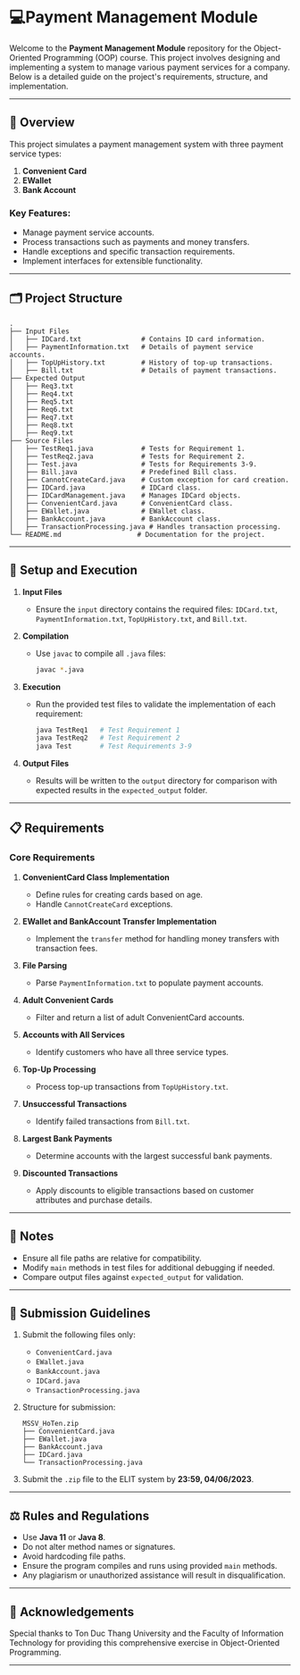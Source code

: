 # 💻Payment Management Module

Welcome to the **Payment Management Module** repository for the Object-Oriented Programming (OOP) course. This project involves designing and implementing a system to manage various payment services for a company. Below is a detailed guide on the project's requirements, structure, and implementation.

---

## 📖 Overview
This project simulates a payment management system with three payment service types:
1. **Convenient Card**
2. **EWallet**
3. **Bank Account**

### Key Features:
- Manage payment service accounts.
- Process transactions such as payments and money transfers.
- Handle exceptions and specific transaction requirements.
- Implement interfaces for extensible functionality.

---

## 🗂️ Project Structure

```plaintext
.
├── Input Files
│   ├── IDCard.txt               # Contains ID card information.
│   ├── PaymentInformation.txt   # Details of payment service accounts.
│   ├── TopUpHistory.txt         # History of top-up transactions.
│   ├── Bill.txt                 # Details of payment transactions.
├── Expected Output
│   ├── Req3.txt
│   ├── Req4.txt
│   ├── Req5.txt
│   ├── Req6.txt
│   ├── Req7.txt
│   ├── Req8.txt
│   ├── Req9.txt
├── Source Files
│   ├── TestReq1.java            # Tests for Requirement 1.
│   ├── TestReq2.java            # Tests for Requirement 2.
│   ├── Test.java                # Tests for Requirements 3-9.
│   ├── Bill.java                # Predefined Bill class.
│   ├── CannotCreateCard.java    # Custom exception for card creation.
│   ├── IDCard.java              # IDCard class.
│   ├── IDCardManagement.java    # Manages IDCard objects.
│   ├── ConvenientCard.java      # ConvenientCard class.
│   ├── EWallet.java             # EWallet class.
│   ├── BankAccount.java         # BankAccount class.
│   ├── TransactionProcessing.java # Handles transaction processing.
└── README.md                   # Documentation for the project.
```

---

## 🔧 Setup and Execution

1. **Input Files**
   - Ensure the `input` directory contains the required files: `IDCard.txt`, `PaymentInformation.txt`, `TopUpHistory.txt`, and `Bill.txt`.

2. **Compilation**
   - Use `javac` to compile all `.java` files:
     ```bash
     javac *.java
     ```

3. **Execution**
   - Run the provided test files to validate the implementation of each requirement:
     ```bash
     java TestReq1   # Test Requirement 1
     java TestReq2   # Test Requirement 2
     java Test       # Test Requirements 3-9
     ```

4. **Output Files**
   - Results will be written to the `output` directory for comparison with expected results in the `expected_output` folder.

---

## 📋 Requirements

### **Core Requirements**
1. **ConvenientCard Class Implementation**
   - Define rules for creating cards based on age.
   - Handle `CannotCreateCard` exceptions.

2. **EWallet and BankAccount Transfer Implementation**
   - Implement the `transfer` method for handling money transfers with transaction fees.

3. **File Parsing**
   - Parse `PaymentInformation.txt` to populate payment accounts.

4. **Adult Convenient Cards**
   - Filter and return a list of adult ConvenientCard accounts.

5. **Accounts with All Services**
   - Identify customers who have all three service types.

6. **Top-Up Processing**
   - Process top-up transactions from `TopUpHistory.txt`.

7. **Unsuccessful Transactions**
   - Identify failed transactions from `Bill.txt`.

8. **Largest Bank Payments**
   - Determine accounts with the largest successful bank payments.

9. **Discounted Transactions**
   - Apply discounts to eligible transactions based on customer attributes and purchase details.

---

## 📌 Notes
- Ensure all file paths are relative for compatibility.
- Modify `main` methods in test files for additional debugging if needed.
- Compare output files against `expected_output` for validation.

---

## 📝 Submission Guidelines
1. Submit the following files only:
   - `ConvenientCard.java`
   - `EWallet.java`
   - `BankAccount.java`
   - `IDCard.java`
   - `TransactionProcessing.java`

2. Structure for submission:
   ```plaintext
   MSSV_HoTen.zip
   ├── ConvenientCard.java
   ├── EWallet.java
   ├── BankAccount.java
   ├── IDCard.java
   └── TransactionProcessing.java
   ```

3. Submit the `.zip` file to the ELIT system by **23:59, 04/06/2023**.

---

## ⚖️ Rules and Regulations
- Use **Java 11** or **Java 8**.
- Do not alter method names or signatures.
- Avoid hardcoding file paths.
- Ensure the program compiles and runs using provided `main` methods.
- Any plagiarism or unauthorized assistance will result in disqualification.

---

## 🤝 Acknowledgements
Special thanks to Ton Duc Thang University and the Faculty of Information Technology for providing this comprehensive exercise in Object-Oriented Programming.

---
